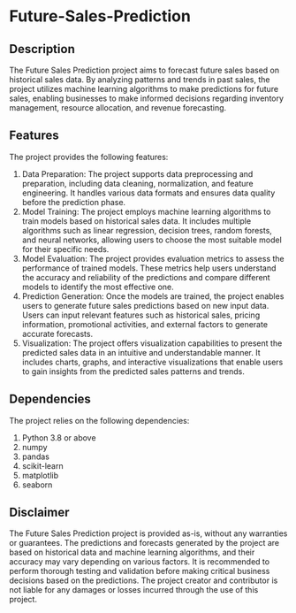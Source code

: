 # Future-Sales-Prediction

## Description
The Future Sales Prediction project aims to forecast future sales based on historical sales data. By analyzing patterns and trends in past sales, the project utilizes machine learning algorithms to make predictions for future sales, enabling businesses to make informed decisions regarding inventory management, resource allocation, and revenue forecasting.

## Features
The project provides the following features:
1. Data Preparation: The project supports data preprocessing and preparation, including data cleaning, normalization, and feature engineering. It handles various data formats and ensures data quality before the prediction phase.
2. Model Training: The project employs machine learning algorithms to train models based on historical sales data. It includes multiple algorithms such as linear regression, decision trees, random forests, and neural networks, allowing users to choose the most suitable model for their specific needs.
3. Model Evaluation: The project provides evaluation metrics to assess the performance of trained models. These metrics help users understand the accuracy and reliability of the predictions and compare different models to identify the most effective one.
4. Prediction Generation: Once the models are trained, the project enables users to generate future sales predictions based on new input data. Users can input relevant features such as historical sales, pricing information, promotional activities, and external factors to generate accurate forecasts.
5. Visualization: The project offers visualization capabilities to present the predicted sales data in an intuitive and understandable manner. It includes charts, graphs, and interactive visualizations that enable users to gain insights from the predicted sales patterns and trends.

## Dependencies
The project relies on the following dependencies:
1. Python 3.8 or above
2. numpy
3. pandas
4. scikit-learn
5. matplotlib
6. seaborn

## Disclaimer
The Future Sales Prediction project is provided as-is, without any warranties or guarantees. The predictions and forecasts generated by the project are based on historical data and machine learning algorithms, and their accuracy may vary depending on various factors. It is recommended to perform thorough testing and validation before making critical business decisions based on the predictions. The project creator and contributor is not liable for any damages or losses incurred through the use of this project.
